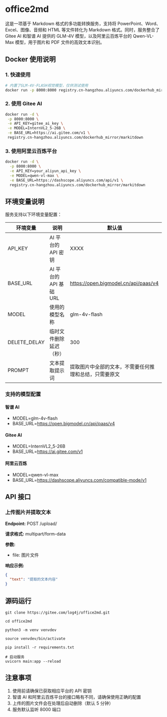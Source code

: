 # office2md

这是一项基于 Markdown 格式的多功能转换服务，支持将 PowerPoint、Word、Excel、图像、音频和 HTML 等文件转化为 Markdown 格式。同时，服务整合了 Gitee AI 和智谱 AI 提供的 GLM-4V 模型，以及阿里云百炼平台的 Qwen-VL-Max 模型，用于图片和 PDF 文件的高效文本识别。

## Docker 使用说明

### 1. 快速使用

```bash
# 内置了GLM-4V-FLASH视觉模型，仅供测试使用
docker run -p 8000:8000 registry.cn-hangzhou.aliyuncs.com/dockerhub_mirror/markitdown
```

### 2. 使用 Gitee AI

```bash
docker run -d \
 -p 8000:8000 \
 -e API_KEY=gitee_ai_key \
 -e MODEL=InternVL2_5-26B \
 -e BASE_URL=https://ai.gitee.com/v1 \
 registry.cn-hangzhou.aliyuncs.com/dockerhub_mirror/markitdown
```

### 3. 使用阿里云百炼平台

```bash
docker run -d \
  -p 8000:8000 \
  -e API_KEY=your_aliyun_api_key \
  -e MODEL=qwen-vl-max \
  -e BASE_URL=https://dashscope.aliyuncs.com/api/v1 \
  registry.cn-hangzhou.aliyuncs.com/dockerhub_mirror/markitdown
```

## 环境变量说明

服务支持以下环境变量配置：

| 环境变量     | 说明                   | 默认值                                                 |
| ------------ | ---------------------- | ------------------------------------------------------ |
| API_KEY      | AI 平台的 API 密钥     | XXXX                                                   |
| BASE_URL     | AI 平台的 API 基础 URL | https://open.bigmodel.cn/api/paas/v4                   |
| MODEL        | 使用的模型名称         | glm-4v-flash                                           |
| DELETE_DELAY | 临时文件删除延迟（秒） | 300                                                    |
| PROMPT       | 文本提取提示词         | 提取图片中全部的文本，不需要任何推理和总结，只需要原文 |

### 支持的模型配置

#### 智谱 AI

- MODEL=glm-4v-flash
- BASE_URL=https://open.bigmodel.cn/api/paas/v4

#### Gitee AI

- MODEL=InternVL2_5-26B
- BASE_URL=https://ai.gitee.com/v1

#### 阿里云百炼

- MODEL=qwen-vl-max
- BASE_URL=https://dashscope.aliyuncs.com/compatible-mode/v1

## API 接口

### 上传图片并提取文本

**Endpoint:** POST /upload/

**请求格式:** multipart/form-data

**参数:**

- file: 图片文件

**响应示例:**

```json
{
  "text": "提取的文本内容"
}
```

## 源码运行

```
git clone https://gitee.com/log4j/office2md.git

cd office2md

python3 -m venv venvdev

source venvdev/bin/activate

pip install -r requirements.txt

# 启动服务
uvicorn main:app --reload
```

## 注意事项

1. 使用前请确保已获取相应平台的 API 密钥
2. 智谱 AI 和阿里云百炼平台的接口略有不同，请确保使用正确的配置
3. 上传的图片文件会在处理后自动删除（默认 5 分钟）
4. 服务默认监听 8000 端口
